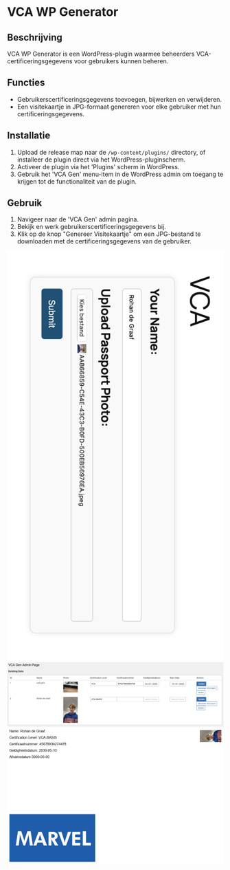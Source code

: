 # VCA WP Generator

## Beschrijving
VCA WP Generator is een WordPress-plugin waarmee beheerders VCA-certificeringsgegevens voor gebruikers kunnen beheren.

## Functies
- Gebruikerscertificeringsgegevens toevoegen, bijwerken en verwijderen.
- Een visitekaartje in JPG-formaat genereren voor elke gebruiker met hun certificeringsgegevens.

## Installatie
1. Upload de release map naar de `/wp-content/plugins/` directory, of installeer de plugin direct via het WordPress-pluginscherm.
2. Activeer de plugin via het 'Plugins' scherm in WordPress.
3. Gebruik het 'VCA Gen' menu-item in de WordPress admin om toegang te krijgen tot de functionaliteit van de plugin.

## Gebruik
1. Navigeer naar de 'VCA Gen' admin pagina.
2. Bekijk en werk gebruikerscertificeringsgegevens bij.
3. Klik op de knop "Genereer Visitekaartje" om een JPG-bestand te downloaden met de certificeringsgegevens van de gebruiker.

![1.png](DOCS/1.png)
![2.png](DOCS/2.png)
![VCA.jpg](DOCS/VCA.jpg)